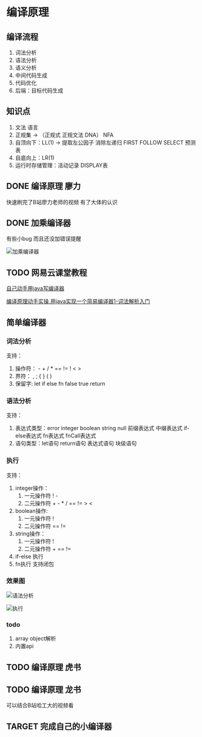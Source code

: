 # 编译原理

## 编译流程

1. 词法分析
2. 语法分析
3. 语义分析
4. 中间代码生成
5. 代码优化
6. 后端：目标代码生成

## 知识点

1. 文法 语言
2. 正规集 -> （正规式 正规文法 DNA） NFA
3. 自顶向下：LL(1) -> 提取左公因子 消除左递归 FIRST FOLLOW SELECT 预测表
4. 自底向上：LR(1)
5. 运行时存储管理：活动记录 DISPLAY表

## DONE 编译原理 廖力

快速刷完了B站廖力老师的视频 有了大体的认识

## DONE 加乘编译器

有些小bug 而且还没加错误提醒  

![加乘编译器](https://chenweilin.xin/blogImg/1562782153663GiT1.PNG)

## TODO 网易云课堂教程

[自己动手用java写编译器](https://study.163.com/provider/7600199/course.htm)

[编译原理动手实操,用java实现一个简易编译器1-词法解析入门](https://blog.csdn.net/tyler_download/article/details/50668983)

## 简单编译器

### 词法分析

支持：

1. 操作符： - + / * == != ! < >
2. 界符： , ; { } ( )
3. 保留字: let if else fn false true return

### 语法分析

支持：

1. 表达式类型：error integer boolean string null 前缀表达式 中缀表达式 if-else表达式 fn表达式 fnCall表达式
2. 语句类型：let语句 return语句 表达式语句 块级语句

### 执行

支持：

1. integer操作：
    1. 一元操作符 ! -
    2. 二元操作符 + - * / == != > <
2. boolean操作:
    1. 一元操作符 !
    2. 二元操作符 == !=
3. string操作：
    1. 一元操作符 !
    2. 二元操作符 + == !=
4. if-else 执行
5. fn执行 支持闭包

### 效果图

![语法分析](https://chenweilin.xin/blogImg/1565419787205h6Gi语法分析.png)  

![执行](https://chenweilin.xin/blogImg/156541978755038G执行.png)  

### todo

1. array object解析
2. 内置api

## TODO 编译原理 虎书

## TODO 编译原理 龙书

可以结合B站哈工大的视频看

## TARGET 完成自己的小编译器
